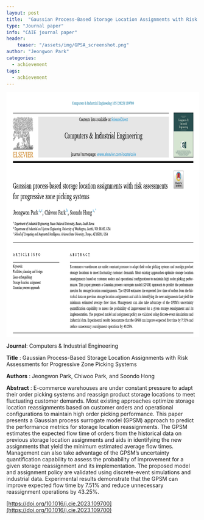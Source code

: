 ```yaml
---
layout: post
title:  "Gaussian Process-Based Storage Location Assignments with Risk Assessments for Progressive Zone Picking Systems"
type: "Journal paper"
info: "CAIE journal paper"
header:
    teaser: "/assets/img/GPSA_screenshot.png"
author: "Jeongwon Park"
categories:
  - achievement
tags:
  - achievement
---
```

<img align="center" width="900" height="640" style="border: 1px solid white" src="/../assets/img/GPSA_screenshot.png"> 

**Journal**: Computers & Industrial Engineering

**Title** : Gaussian Process-Based Storage Location Assignments with Risk Assessments for Progressive Zone Picking Systems

**Authors** : Jeongwon Park, Chiwoo Park, and Soondo Hong 

**Abstract** : E-commerce warehouses are under constant pressure to adapt their order picking systems and reassign product storage locations to meet fluctuating customer demands. Most existing approaches optimize storage location reassignments based on customer orders and operational configurations to maintain high order picking performance. This paper presents a Gaussian process surrogate model (GPSM) approach to predict the performance metrics for storage location reassignments. The GPSM estimates the expected flow time of orders from the historical data on previous storage location assignments and aids in identifying the new assignments that yield the minimum estimated average flow times. Management can also take advantage of the GPSM’s uncertainty quantification capability to assess the probability of improvement for a given storage reassignment and its implementation. The proposed model and assignment policy are validated using discrete-event simulations and industrial data. Experimental results demonstrate that the GPSM can improve expected flow time by 7.51% and reduce unnecessary reassignment operations by 43.25%.

[https://doi.org/10.1016/j.cie.2023.109700](https://doi.org/10.1016/j.cie.2023.109700)
